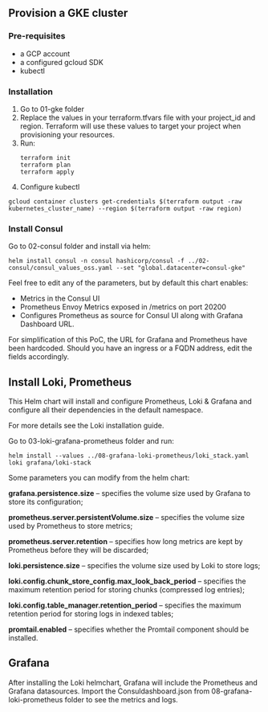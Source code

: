 ## Provision a GKE cluster

### Pre-requisites

* a GCP account
* a configured gcloud SDK
* kubectl

### Installation


1) Go to 01-gke folder 
2) Replace the values in your terraform.tfvars file with your project_id and region. Terraform will use these values to target your project when provisioning your resources. 
3) Run:
    ``` 
    terraform init
    terraform plan
    terraform apply
    ```
4) Configure kubectl
```
gcloud container clusters get-credentials $(terraform output -raw kubernetes_cluster_name) --region $(terraform output -raw region)

```


### Install Consul

Go to 02-consul folder and install via helm:

```
helm install consul -n consul hashicorp/consul -f ../02-consul/consul_values_oss.yaml --set "global.datacenter=consul-gke"

```

Feel free to edit any of the parameters, but by default this chart enables:
* Metrics in the Consul UI
* Prometheus Envoy Metrics exposed in /metrics on port 20200
* Configures Prometheus as source for Consul UI along with Grafana Dashboard URL.

For simplification of this PoC, the URL for Grafana and Prometheus have been hardcoded. Should you have an ingress or a FQDN address, edit the fields accordingly.




## Install Loki, Prometheus

This Helm chart will install and configure Prometheus, Loki & Grafana and configure all their dependencies in the default namespace. 

For more details see the Loki installation guide.

Go to 03-loki-grafana-prometheus folder and run:

```
helm install --values ../08-grafana-loki-prometheus/loki_stack.yaml loki grafana/loki-stack

```

Some parameters you can modify from the helm chart:

**grafana.persistence.size** – specifies the volume size used by Grafana to store its configuration;

**prometheus.server.persistentVolume.size** – specifies the volume size used by Prometheus to store metrics;

**prometheus.server.retention** – specifies how long metrics are kept by Prometheus before they will be discarded;

**loki.persistence.size** – specifies the volume size used by Loki to store logs;

**loki.config.chunk_store_config.max_look_back_period** – specifies the maximum retention period for storing chunks (compressed log entries);

**loki.config.table_manager.retention_period** – specifies the maximum retention period for storing logs in indexed tables;

**promtail.enabled** – specifies whether the Promtail component should be installed.

## Grafana

After installing the Loki helmchart, Grafana will include the Prometheus and Grafana datasources. Import the Consuldashboard.json from 08-grafana-loki-prometheus folder to see the metrics and logs.

